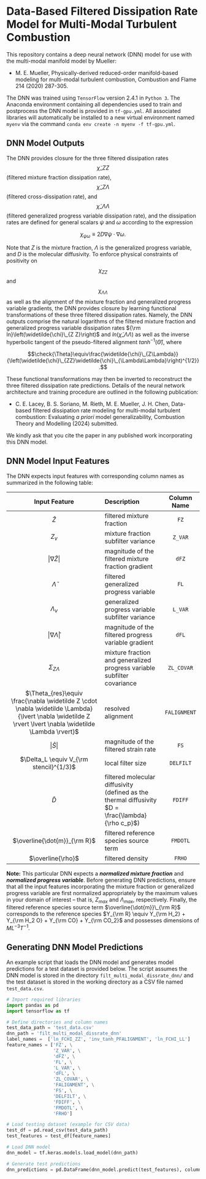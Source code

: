 # Data-Based Filtered Dissipation Rate Model for Multi-Modal Turbulent Combustion

This repository contains a deep neural network (DNN) model for use with the multi-modal manifold model by Mueller:

- M. E. Mueller, Physically-derived reduced-order manifold-based modeling for multi-modal turbulent combustion, Combustion and Flame 214 (2020) 287-305.

The DNN was trained using ```TensorFlow``` version 2.4.1 in ```Python 3```. The Anaconda environment containing all dependencies used to train and postprocess the DNN model is provided in ```tf-gpu.yml```. All associated libraries will automatically be installed to a new virtual environment named ```myenv``` via the command ```conda env create -n myenv -f tf-gpu.yml```.


## DNN Model Outputs

The DNN provides closure for the three filtered dissipation rates $$\widetilde{\chi}\_{Z Z}$$ (filtered mixture fraction dissipation rate), $$\widetilde{\chi}\_{Z \Lambda}$$ (filtered cross-dissipation rate), and $$\widetilde{\chi}\_{\Lambda \Lambda}$$ (filtered generalized progress variable dissipation rate), and the dissipation rates are defined for general scalars $\psi$ and $\omega$ according to the expression

$$ \chi_{\psi \omega} \equiv 2 D \nabla \psi \cdot \nabla \omega.$$

Note that $Z$ is the mixture fraction, $\Lambda$ is the generalized progress variable, and $D$ is the molecular diffusivity. To enforce physical constraints of positivity on $$\chi_{ZZ}$$ and $$\chi_{\Lambda \Lambda}$$ as well as the alignment of the mixture fraction and generalized progress variable gradients, the DNN provides closure by learning functional transformations of these three filtered dissipation rates. Namely, the DNN outputs comprise the natural logarithms of the filtered mixture fraction and generalized progress variable dissipation rates ${\rm ln}\left(\widetilde{\chi}\_{Z Z}\right)$ and $ln\left(\widetilde{\chi}\_{\Lambda \Lambda}\right)$ as well as the inverse hyperbolic tangent of the pseudo-filtered alignment $tanh^{-1}\left(\check{\Theta}\right)$, where

$$\check{\Theta}\equiv\frac{\widetilde{\chi}\_{Z\Lambda}}{\left(\widetilde{\chi}\_{ZZ}\widetilde{\chi}\_{\Lambda\Lambda}\right)^{1/2}}.$$

These functional transformations may then be inverted to reconstruct the three filtered dissipation rate predictions. Details of the neural network architecture and training procedure are outlined in the following publication:

- C. E. Lacey, B. S. Soriano, M. Rieth, M. E. Mueller, J. H. Chen, Data-based filtered dissipation rate modeling for multi-modal turbulent combustion: Evaluating _a priori_ model generalizability, Combustion Theory and Modelling (2024) submitted.

We kindly ask that you cite the paper in any published work incorporating this DNN model.


## DNN Model Input Features

The DNN expects input features with corresponding column names as summarized in the following table:

| Input Feature | Description | Column Name   |
| :---:         |    :----   |        :---:   |
|   $\widetilde{Z}$            | filtered mixture fraction                  |    ```FZ```   |
|     $Z_v$          | mixture fraction subfilter variance        |    ```Z_VAR```   |
|       $\lvert \nabla \widetilde Z \rvert$        | magnitude of the filtered mixture fraction gradient                 |    ```dFZ```  |
|   $\widetilde{\Lambda}$            | filtered generalized progress variable                  |    ```FL```   |
|     $\Lambda_v$          | generalized progress variable subfilter variance        |    ```L_VAR```   |
|       $\lvert \nabla \widetilde \Lambda \rvert$        | magnitude of the filtered progress variable gradient                 |    ```dFL```  |
|     $\Sigma_{Z \Lambda}$          | mixture fraction and generalized progress variable subfilter covariance        |    ```ZL_COVAR```   |
|     $\Theta_{res}\equiv \frac{\nabla \widetilde Z \cdot \nabla \widetilde \Lambda}{\lvert \nabla \widetilde Z \rvert \lvert \nabla \widetilde \Lambda \rvert}$          | resolved alignment        |    ```FALIGNMENT```   |
|        $\lvert \widetilde S \rvert$       | magnitude of the filtered strain rate        |    ```FS```      |
|        $\Delta_L \equiv V_{\rm stencil}^{1/3}$       | local filter size                 |    ```DELFILT``` |
|       $\widetilde{D}$        | filtered molecular diffusivity (defined as the thermal diffusivity $D = \frac{\lambda}{\rho c_p}$)     |    ```FDIFF```   |
|      $\overline{\dot{m}}_{\rm R}$         | filtered reference species source term                  |    ```FMDOTL```|
|       $\overline{\rho}$        | filtered density        |    ```FRHO```   |

**Note:** This particular DNN expects a ***normalized mixture fraction*** and ***normalized progress variable***. Before generating DNN predictions, ensure that all the input features incorporating the mixture fraction or generalized progress variable are first normalized appropriately by the maximum values in your domain of interest – that is, $Z_{max}$ and $\Lambda_{max}$, respectively. Finally, the filtered reference species source term $\overline{\dot{m}}\_{\rm R}$ corresponds to the reference species $Y_{\rm R} \equiv Y_{\rm H_2} + Y_{\rm H_2 O} + Y_{\rm CO} + Y_{\rm CO_2}$ and possesses dimensions of $ML^{-3}T^{-1}$.

## Generating DNN Model Predictions

An example script that loads the DNN model and generates model predictions for a test dataset is provided below. The script assumes the DNN model is stored in the directory ```filt_multi_modal_dissrate_dnn/``` and the test dataset is stored in the working directory as a CSV file named ```test_data.csv```.

```python
# Import required libraries
import pandas as pd
import tensorflow as tf

# Define directories and column names
test_data_path = 'test_data.csv'
dnn_path = 'filt_multi_modal_dissrate_dnn'
label_names =  ['ln_FCHI_ZZ', 'inv_tanh_PFALIGNMENT', 'ln_FCHI_LL']
feature_names = ['FZ', \
                 'Z_VAR', \
                 'dFZ', \
                 'FL', \
                 'L_VAR', \
                 'dFL', \
                 'ZL_COVAR', \
                 'FALIGNMENT', \
                 'FS', \
                 'DELFILT', \
                 'FDIFF', \
                 'FMDOTL', \
                 'FRHO']

# Load testing dataset (example for CSV data)
test_df = pd.read_csv(test_data_path)
test_features = test_df[feature_names]

# Load DNN model
dnn_model = tf.keras.models.load_model(dnn_path)

# Generate test predictions
dnn_predictions = pd.DataFrame(dnn_model.predict(test_features), columns=label_names)

```
